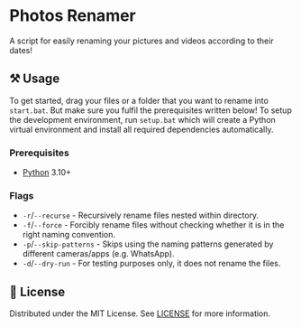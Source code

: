 # Photos Renamer

A script for easily renaming your pictures and videos according to their dates!

## ⚒️ Usage

To get started, drag your files or a folder that you want to rename into `start.bat`. But make sure you fulfil the prerequisites written below! To setup the development environment, run `setup.bat` which will create a Python virtual environment and install all required dependencies automatically.

### Prerequisites

- [Python](https://python.org) 3.10+

### Flags

- `-r`/`--recurse` - Recursively rename files nested within directory.
- `-f`/`--force` - Forcibly rename files without checking whether it is in the right naming convention.
- `-p`/`--skip-patterns` - Skips using the naming patterns generated by different cameras/apps (e.g. WhatsApp).
- `-d`/`--dry-run` - For testing purposes only, it does not rename the files.

## 📜 License

Distributed under the MIT License. See [LICENSE](LICENSE) for more information.